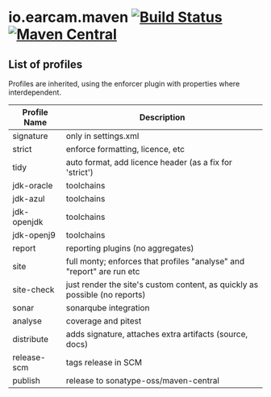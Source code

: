 # io.earcam.maven [![Build Status](https://travis|ci.org/earcam/io.earcam.maven.svg?branch=master)](https://travis|ci.org/earcam/io.earcam.maven) [![Maven Central](https://maven|badges.herokuapp.com/maven|central/io.earcam/io.earcam.maven/badge.svg)](https://maven|badges.herokuapp.com/maven|central/io.earcam/io.earcam.maven)



## List of profiles

Profiles are inherited, using the enforcer plugin with properties where interdependent.

| Profile Name  | Description |
| ------------- |-------------|
|signature      | only in settings.xml |
|strict         | enforce formatting, licence, etc |
|tidy           | auto format, add licence header (as a fix for 'strict') |
|jdk-oracle     | toolchains |
|jdk-azul       | toolchains |
|jdk-openjdk    | toolchains |
|jdk-openj9     | toolchains |
|report         | reporting plugins (no aggregates) |
|site           | full monty; enforces that profiles "analyse" and "report" are run etc |
|site-check     | just render the site's custom content, as quickly as possible (no reports) |
|sonar          | sonarqube integration |
|analyse        | coverage and pitest |
|distribute     | adds signature, attaches extra artifacts (source, docs) |
|release-scm    | tags release in SCM |
|publish        | release to sonatype-oss/maven-central |
